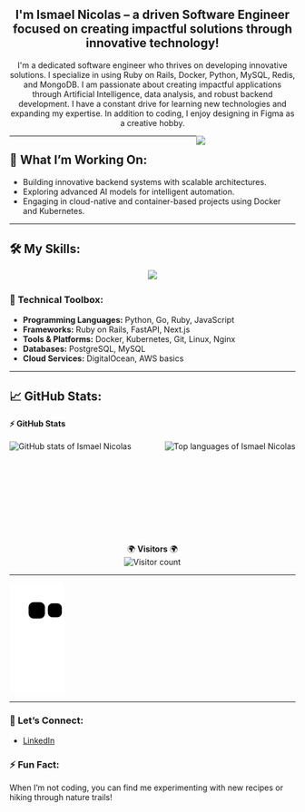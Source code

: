 
<h2 align="center">
  I'm Ismael Nicolas – a driven Software Engineer focused on creating impactful solutions through innovative technology!
</h2>

<div align="center">
  <p>I'm a dedicated software engineer who thrives on developing innovative solutions. I specialize in using Ruby on Rails, Docker, Python, MySQL, Redis, and MongoDB. I am passionate about creating impactful applications through Artificial Intelligence, data analysis, and robust backend development. I have a constant drive for learning new technologies and expanding my expertise. In addition to coding, I enjoy designing in Figma as a creative hobby.</p>
</div>
<img align='right' src='https://octodex.github.com/images/baracktocat.jpg' width='175'>

---

## 🚀 What I’m Working On:
- Building innovative backend systems with scalable architectures.
- Exploring advanced AI models for intelligent automation.
- Engaging in cloud-native and container-based projects using Docker and Kubernetes.

---

## 🛠️ My Skills:
<p align="center">
  <a href="https://skillicons.dev">
    <img src="https://skillicons.dev/icons?i=git,kubernetes,docker,rails,neovim,ruby,python,go,postgresql,linux,js,nextjs" />
  </a>
</p>

### 🧰 Technical Toolbox:
- **Programming Languages:** Python, Go, Ruby, JavaScript
- **Frameworks:** Ruby on Rails, FastAPI, Next.js
- **Tools & Platforms:** Docker, Kubernetes, Git, Linux, Nginx
- **Databases:** PostgreSQL, MySQL
- **Cloud Services:** DigitalOcean, AWS basics



---

## 📈 GitHub Stats:
<summary><b>⚡ GitHub Stats</b></summary>
<br />
<div style="display: flex; justify-content: space-between; align-items: center; width:100%">
  <img height="180em" alt="GitHub stats of Ismael Nicolas" src="https://github-readme-stats.vercel.app/api?username=IsmaelNicolas&show_icons=true&theme=github_dark&include_all_commits=true&count_private=true" />
  <img height="180em" alt="Top languages of Ismael Nicolas" src="https://github-readme-stats.vercel.app/api/top-langs/?username=IsmaelNicolas&layout=compact&langs_count=7&theme=github_dark" />
</div>


<div align="center">🌍 <b>Visitors</b> 🌍</div>
<div align="center">
  <img height="30em" alt="Visitor count" src="https://profile-counter.glitch.me/IsmaelNicolas/count.svg"/>
</div>

---

![Snake animation](https://github.com/rafaballerini/rafaballerini/blob/output/github-contribution-grid-snake.svg)

---

### 🤝 Let’s Connect:
- [LinkedIn](https://www.linkedin.com/in/IsmaelNicolas](https://www.linkedin.com/in/ismael-nicolas-840493174/))

### ⚡ Fun Fact:
When I’m not coding, you can find me experimenting with new recipes or hiking through nature trails!

